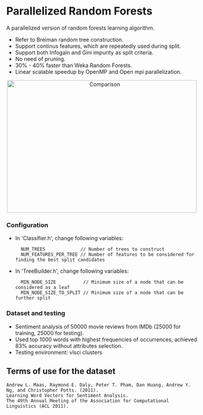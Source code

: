 # Parallelized Random Forests
A parallelized version of random forests learning algorithm.
* Refer to Breiman random tree construction.
* Support continus features, which are repeatedly used during split.
* Support both Infogain and Gini impurity as split criteria.
* No need of pruning.
* 30% - 40% faster than Weka Random Forests.
* Linear scalable speedup by OpenMP and Open mpi parallelization.

<p align="center">
<img src="https://github.com/YSZhuoyang/Parallelized-Random-Forests/blob/randomforests/Comp/MyRFVSWekaRF.PNG" alt="Comparison" width= "500px" height="350px" />
</p>

### Configuration
* In 'Classifier.h', change following variables:

        NUM_TREES             // Number of trees to construct
        NUM_FEATURES_PER_TREE // Number of features to be considered for finding the best split candidates

* In 'TreeBuilder.h', change following variables:

        MIN_NODE_SIZE          // Minimum size of a node that can be considered as a leaf
        MIN_NODE_SIZE_TO_SPLIT // Minimum size of a node that can be further split

### Dataset and testing
* Sentiment analysis of 50000 movie reviews from IMDb (25000 for training, 25000 for testing).
* Used top 1000 words with highest frequencies of occurrences, achieved 83% accuracy without attributes selection.
* Testing environment: vlsci clusters

## Terms of use for the dataset

    Andrew L. Maas, Raymond E. Daly, Peter T. Pham, Dan Huang, Andrew Y. Ng, and Christopher Potts. (2011).
    Learning Word Vectors for Sentiment Analysis.
    The 49th Annual Meeting of the Association for Computational Linguistics (ACL 2011).
